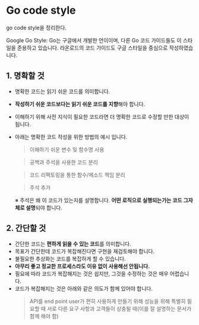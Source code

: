 # Go code style

go code style을 정리한다.

Google Go Style: Go는 구글에서 개발한 언이이며, 다른 Go 코드 가이드들도 이 스타일을 준용하고 있습니다. 라온로드의 코드 가이드도 구글 스타일을 중심으로 작성하였습니다.

## 1. 명확할 것

- 명확한 코드는 읽기 쉬운 코드를 의미합니다.
- **작성하기 쉬운 코드보다는 읽기 쉬운 코드를 지향**해야 합니다.
- 이해하기 위해 사전 지식이 필요한 코드라면 더 명확한 코드로 수정할 만한 대상이 됩니다.
- 아래는 명확한 코드 작성을 위한 방법의 예시 입니다.

  > 이해하기 쉬운 변수 및 함수명 사용

  > 공백과 주석을 사용한 코드 분리

  > 코드 리팩토링을 통한 함수/메소드 책임 분리

  > 주석 추가

  ※ 주석은 왜 이 코드가 있는지를 설명합니다. **어떤 로직으로 실행되는가는 코드 그자체로 설명**되야 합니다.

## 2. 간단할 것

- 간단한 코드는 **편하게 읽을 수 있는 코드**를 의미합니다.
- 목표가 간단한데 코드가 복잡해진다면 구현을 재검토해야 합니다.
- 불필요한 추상화는 코드를 복잡하게 할 수 있습니다.
- **아무리 좋고 정교한 프로세스라도 이유 없이 사용해선 안됩니다.**
- 필요에 따라 코드가 복잡해지는 것은 쉽지만, 그것을 수정하는 것은 매우 어렵습니다.
- 코드가 복잡해지는 것은 아래와 같은 의도가 함께 있어야 합니다.
  > API를 end point user가 편히 사용하게 만들기 위해
  > 성능을 위해 특별히 필요할 때
  > 서로 다른 요구 사항과 고객들이 상충될 때(이를 잘 설명하는 문서가 함께 해야 함)
